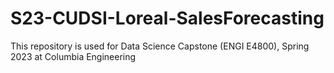 # S23-CUDSI-Loreal-SalesForecasting
This repository is used for Data Science Capstone (ENGI E4800), Spring 2023 at Columbia Engineering
